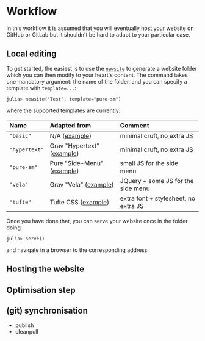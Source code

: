 # Workflow

In this workflow it is assumed that you will eventually host your website on GitHub or GitLab but it shouldn't be hard to adapt to your particular case.

## Local editing

To get started, the easiest is to use the [`newsite`](@ref) to generate a website folder which you can then modify to your heart's content.
The command takes one mandatory argument: the name of the folder, and you can specify a template with `template=...`:

```julia-repl
julia> newsite("Test", template="pure-sm")
```

where the supported templates are currently:

| Name          | Adapted from  | Comment  |
| :------------- | :-------------| :-----    |
| `"basic"`     | N/A ([example](https://tlienart.github.io/)) | minimal cruft, no extra JS |
| `"hypertext"` | Grav "Hypertext" ([example](http://hypertext.artofthesmart.com/)) | minimal cruft, no extra JS |
| `"pure-sm"`   | Pure "Side-Menu" ([example](https://purecss.io/layouts/side-menu/)) | small JS for the side menu  |
| `"vela"`      | Grav "Vela" ([example](https://demo.matthiasdanzinger.eu/vela/)) | JQuery + some JS for the side menu |
| `"tufte"`      | Tufte CSS ([example](https://edwardtufte.github.io/tufte-css/)) | extra font + stylesheet, no extra JS |


Once you have done that, you can serve your website once in the folder doing

```julia-repl
julia> serve()
```

and navigate in a browser to the corresponding address.

## Hosting the website

## Optimisation step

## (git) synchronisation

- publish
- cleanpull
